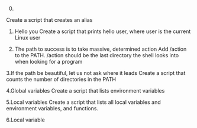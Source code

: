 0. <o>
Create a script that creates an alias

1. Hello you
Create a script that prints hello user, where user is the current Linux user

2. The path to success is to take massive, determined action
Add /action to the PATH. /action should be the last directory the shell looks into when looking for a program

3.If the path be beautiful, let us not ask where it leads
Create a script that counts the number of directories in the PATH

4.Global variables
Create a script that lists environment variables

5.Local variables
Create a script that lists all local variables and environment variables, and functions.

6.Local variable
